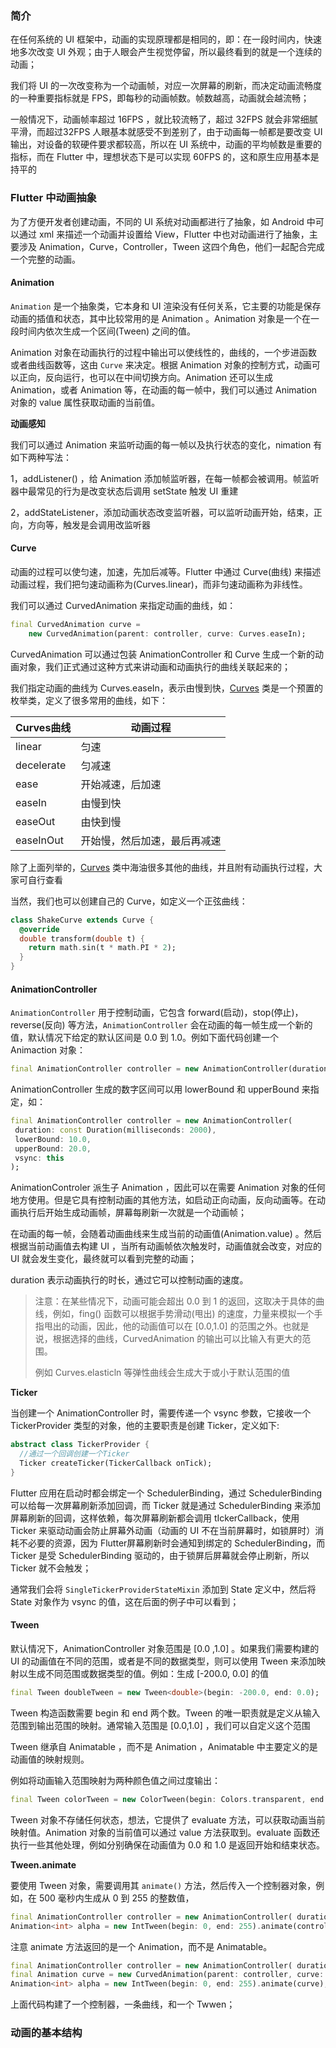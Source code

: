 ### 简介

在任何系统的 UI 框架中，动画的实现原理都是相同的，即：在一段时间内，快速地多次改变 UI 外观；由于人眼会产生视觉停留，所以最终看到的就是一个连续的动画；

我们将 UI 的一次改变称为一个动画帧，对应一次屏幕的刷新，而决定动画流畅度的一种重要指标就是 FPS，即每秒的动画帧数。帧数越高，动画就会越流畅；

一般情况下，动画帧率超过 16FPS ，就比较流畅了，超过 32FPS 就会非常细腻平滑，而超过32FPS 人眼基本就感受不到差别了，由于动画每一帧都是要改变 UI 输出，对设备的软硬件要求都较高，所以在 UI 系统中，动画的平均帧数是重要的指标，而在 Flutter 中，理想状态下是可以实现 60FPS 的，这和原生应用基本是持平的



### Flutter 中动画抽象

为了方便开发者创建动画，不同的 UI 系统对动画都进行了抽象，如 Android 中可以通过 xml 来描述一个动画并设置给 View，Flutter 中也对动画进行了抽象，主要涉及 Animation，Curve，Controller，Tween 这四个角色，他们一起配合完成一个完整的动画。

#### Animation

`Animation` 是一个抽象类，它本身和 UI 渲染没有任何关系，它主要的功能是保存动画的插值和状态，其中比较常用的是 Animation<double> 。Animation 对象是一个在一段时间内依次生成一个区间(Tween) 之间的值。

Animation 对象在动画执行的过程中输出可以使线性的，曲线的，一个步进函数或者曲线函数等，这由 `Curve` 来决定。根据 Animation 对象的控制方式，动画可以正向，反向运行，也可以在中间切换方向。Animation 还可以生成 Animation<Color>，或者 Animation<Size> 等，在动画的每一帧中，我们可以通过 Animation 对象的 value 属性获取动画的当前值。

**动画感知**

我们可以通过 Animation 来监听动画的每一帧以及执行状态的变化，nimation 有如下两种写法：

1，addListener() ，给 Animation 添加帧监听器，在每一帧都会被调用。帧监听器中最常见的行为是改变状态后调用 setState 触发 UI 重建

2，addStateListener，添加动画状态改变监听器，可以监听动画开始，结束，正向，方向等，触发是会调用改监听器



#### Curve

动画的过程可以使匀速，加速，先加后减等。Flutter 中通过 Curve(曲线) 来描述动画过程，我们把匀速动画称为(Curves.linear)，而非匀速动画称为非线性。

我们可以通过 CurvedAnimation 来指定动画的曲线，如：

```dart
final CurvedAnimation curve =
    new CurvedAnimation(parent: controller, curve: Curves.easeIn);
```

CurvedAnimation 可以通过包装 AnimationController 和 Curve 生成一个新的动画对象，我们正式通过这种方式来讲动画和动画执行的曲线关联起来的；

我们指定动画的曲线为 Curves.easeIn，表示由慢到快，[Curves](https://api.flutter.dev/flutter/animation/Curves-class.html) 类是一个预置的枚举类，定义了很多常用的曲线，如下：

| Curves曲线 | 动画过程                     |
| ---------- | ---------------------------- |
| linear     | 匀速                         |
| decelerate | 匀减速                       |
| ease       | 开始减速，后加速             |
| easeIn     | 由慢到快                     |
| easeOut    | 由快到慢                     |
| easeInOut  | 开始慢，然后加速，最后再减速 |

除了上面列举的，[Curves](https://api.flutter.dev/flutter/animation/Curves-class.html) 类中海油很多其他的曲线，并且附有动画执行过程，大家可自行查看

当然，我们也可以创建自己的 Curve，如定义一个正弦曲线：

```dart
class ShakeCurve extends Curve {
  @override
  double transform(double t) {
    return math.sin(t * math.PI * 2);
  }
}
```



#### AnimationController

`AnimationController` 用于控制动画，它包含 forward(启动)，stop(停止)，reverse(反向) 等方法，`AnimationController` 会在动画的每一帧生成一个新的值，默认情况下给定的默认区间是 0.0 到 1.0。例如下面代码创建一个 Animaction 对象：

```dart
final AnimationController controller = new AnimationController(duration: const Duration(milliseconds: 2000), vsync: this);
```

AnimationController 生成的数字区间可以用 lowerBound 和 upperBound 来指定，如：

```dart
final AnimationController controller = new AnimationController( 
 duration: const Duration(milliseconds: 2000), 
 lowerBound: 10.0,
 upperBound: 20.0,
 vsync: this
);
```

AnimationControler 派生子 Animation<double> ，因此可以在需要 Animation 对象的任何地方使用。但是它具有控制动画的其他方法，如启动正向动画，反向动画等。在动画执行后开始生成动画帧，屏幕每刷新一次就是一个动画帧；

在动画的每一帧，会随着动画曲线来生成当前的动画值(Animation.value) 。然后根据当前动画值去构建 UI ，当所有动画帧依次触发时，动画值就会改变，对应的 UI 就会发生变化，最终就可以看到完整的动画；

duration 表示动画执行的时长，通过它可以控制动画的速度。

>注意：在某些情况下，动画可能会超出 0.0 到 1 的返回，这取决于具体的曲线，例如，fing() 函数可以根据手势滑动(甩出) 的速度，力量来模拟一个手指甩出的动画，因此，他的动画值可以在 [0.0,1.0] 的范围之外。也就是说，根据选择的曲线，CurvedAnimation 的输出可以比输入有更大的范围。
>
>例如 Curves.elasticln 等弹性曲线会生成大于或小于默认范围的值

**Ticker**

当创建一个 AnimationController 时，需要传递一个 vsync 参数，它接收一个 TickerProvider 类型的对象，他的主要职责是创建 Ticker，定义如下:

```dart
abstract class TickerProvider {
  //通过一个回调创建一个Ticker
  Ticker createTicker(TickerCallback onTick);
}
```

Flutter 应用在启动时都会绑定一个 SchedulerBinding，通过 SchedulerBinding 可以给每一次屏幕刷新添加回调，而 Ticker 就是通过 SchedulerBinding 来添加屏幕刷新的回调，这样依赖，每次屏幕刷新都会调用 tIckerCallback，使用 Ticker 来驱动动画会防止屏幕外动画（动画的 UI 不在当前屏幕时，如锁屏时）消耗不必要的资源，因为 Flutter屏幕刷新时会通知到绑定的 SchedulerBinding，而 Ticker 是受 SchedulerBinding 驱动的，由于锁屏后屏幕就会停止刷新，所以 Ticker 就不会触发；

通常我们会将 `SingleTickerProviderStateMixin` 添加到 State 定义中，然后将 State 对象作为 vsync 的值，这在后面的例子中可以看到；



#### Tween

默认情况下，AnimationController 对象范围是 [0.0 ,1.0] 。如果我们需要构建的 UI 的动画值在不同的范围，或者是不同的数据类型，则可以使用 Tween 来添加映射以生成不同范围或数据类型的值。例如：生成 [-200.0, 0.0] 的值

```dart
final Tween doubleTween = new Tween<double>(begin: -200.0, end: 0.0);
```

Tween 构造函数需要 begin 和 end 两个数。Tween 的唯一职责就是定义从输入范围到输出范围的映射。通常输入范围是 [0.0,1.0] ，我们可以自定义这个范围

Tween 继承自 Animatable<T> ，而不是 Animation ，Animatable 中主要定义的是动画值的映射规则。

例如将动画输入范围映射为两种颜色值之间过度输出：

```dart
final Tween colorTween = new ColorTween(begin: Colors.transparent, end: Colors.black54);
```

Tween 对象不存储任何状态，想法，它提供了 evaluate 方法，可以获取动画当前映射值。Animation 对象的当前值可以通过 value 方法获取到。evaluate 函数还执行一些其他处理，例如分别确保在动画值为 0.0 和 1.0 是返回开始和结束状态。

**Tween.animate**

要使用 Tween 对象，需要调用其 `animate()` 方法，然后传入一个控制器对象，例如，在 500 毫秒内生成从 0 到 255 的整数值，

```dart
final AnimationController controller = new AnimationController( duration: const Duration(milliseconds: 500), vsync: this);
Animation<int> alpha = new IntTween(begin: 0, end: 255).animate(controller);
```

注意 animate 方法返回的是一个 Animation，而不是 Animatable。

```dart
final AnimationController controller = new AnimationController( duration: const Duration(milliseconds: 500), vsync: this);
final Animation curve = new CurvedAnimation(parent: controller, curve: Curves.easeOut);
Animation<int> alpha = new IntTween(begin: 0, end: 255).animate(curve);
```

上面代码构建了一个控制器，一条曲线，和一个 Twwen；



### 动画的基本结构

